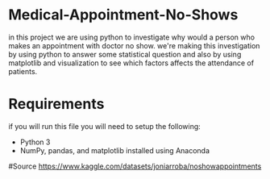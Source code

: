# Medical-Appointment-No-Shows
in this project we are using python to investigate why would a person who makes an appointment with doctor no show. 
we're making this investigation by using python to answer some statistical question and also by using matplotlib and visualization to see which factors affects
the attendance of patients. 

# Requirements 
if you will run this file you will need to setup the following:
* Python 3
* NumPy, pandas, and matplotlib installed using Anaconda

#Source
https://www.kaggle.com/datasets/joniarroba/noshowappointments
